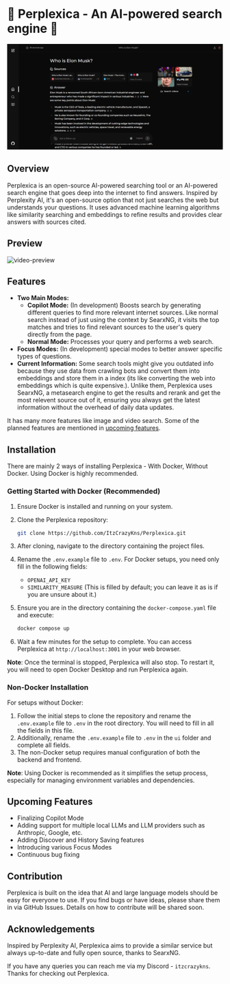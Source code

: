 # 🚀 Perplexica - An AI-powered search engine 🔎

![preview](.assets/perplexica-screenshot.png)

## Overview

Perplexica is an open-source AI-powered searching tool or an AI-powered search engine that goes deep into the internet to find answers. Inspired by Perplexity AI, it's an open-source option that not just searches the web but understands your questions. It uses advanced machine learning algorithms like similarity searching and embeddings to refine results and provides clear answers with sources cited.

## Preview

![video-preview](.assets/perplexica-preview.gif)

## Features

- **Two Main Modes:**
  - **Copilot Mode:** (In development) Boosts search by generating different queries to find more relevant internet sources. Like normal search instead of just using the context by SearxNG, it visits the top matches and tries to find relevant sources to the user's query directly from the page.
  - **Normal Mode:** Processes your query and performs a web search.
- **Focus Modes:** (In development) special modes to better answer specific types of questions.
- **Current Information:** Some search tools might give you outdated info because they use data from crawling bots and convert them into embeddings and store them in a index (its like converting the web into embeddings which is quite expensive.). Unlike them, Perplexica uses SearxNG, a metasearch engine to get the results and rerank and get the most relevent source out of it, ensuring you always get the latest information without the overhead of daily data updates.

It has many more features like image and video search. Some of the planned features are mentioned in [upcoming features](#upcoming-features).

## Installation

There are mainly 2 ways of installing Perplexica - With Docker, Without Docker. Using Docker is highly recommended.

### Getting Started with Docker (Recommended)

1. Ensure Docker is installed and running on your system.
2. Clone the Perplexica repository:

   ```bash
   git clone https://github.com/ItzCrazyKns/Perplexica.git
   ```

3. After cloning, navigate to the directory containing the project files.

4. Rename the `.env.example` file to `.env`. For Docker setups, you need only fill in the following fields:
   - `OPENAI_API_KEY`
   - `SIMILARITY_MEASURE` (This is filled by default; you can leave it as is if you are unsure about it.)

5. Ensure you are in the directory containing the `docker-compose.yaml` file and execute:

   ```bash
   docker compose up
   ```

6. Wait a few minutes for the setup to complete. You can access Perplexica at `http://localhost:3001` in your web browser.

**Note**: Once the terminal is stopped, Perplexica will also stop. To restart it, you will need to open Docker Desktop and run Perplexica again.

### Non-Docker Installation

For setups without Docker:

1. Follow the initial steps to clone the repository and rename the `.env.example` file to `.env` in the root directory. You will need to fill in all the fields in this file.
2. Additionally, rename the `.env.example` file to `.env` in the `ui` folder and complete all fields.
3. The non-Docker setup requires manual configuration of both the backend and frontend.

**Note**: Using Docker is recommended as it simplifies the setup process, especially for managing environment variables and dependencies.

## Upcoming Features

- Finalizing Copilot Mode
- Adding support for multiple local LLMs and LLM providers such as Anthropic, Google, etc.
- Adding Discover and History Saving features
- Introducing various Focus Modes
- Continuous bug fixing

## Contribution

Perplexica is built on the idea that AI and large language models should be easy for everyone to use. If you find bugs or have ideas, please share them in via GitHub Issues. Details on how to contribute will be shared soon.

## Acknowledgements

Inspired by Perplexity AI, Perplexica aims to provide a similar service but always up-to-date and fully open source, thanks to SearxNG.

If you have any queries you can reach me via my Discord - `itzcrazykns`. Thanks for checking out Perplexica.
